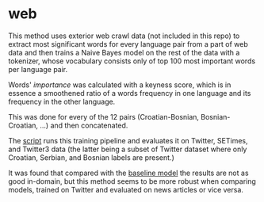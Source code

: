 # web

This method uses exterior web crawl data (not included in this repo) to extract most significant words for every language pair from a part of web data and then trains a Naive Bayes model on the rest of the data with a tokenizer, whose vocabulary consists only of top 100 most important words per language pair.

Words' _importance_ was calculated with a keyness score, which is in essence a smoothened ratio of a words frequency in one language and its frequency in the other language.

This was done for every of the 12 pairs (Croatian-Bosnian, Bosnian-Croatian, ...) and then concatenated.

The [script](web.py) runs this training pipeline and evaluates it on Twitter, SETimes, and Twitter3 data (the latter being a subset of Twitter dataset where only Croatian, Serbian, and Bosnian labels are present.)

It was found that compared with the [baseline model](../char_ngram_baseline/README.md) the results are not as good in-domain, but this method seems to be more robust when comparing models, trained on Twitter and evaluated on news articles or vice versa.